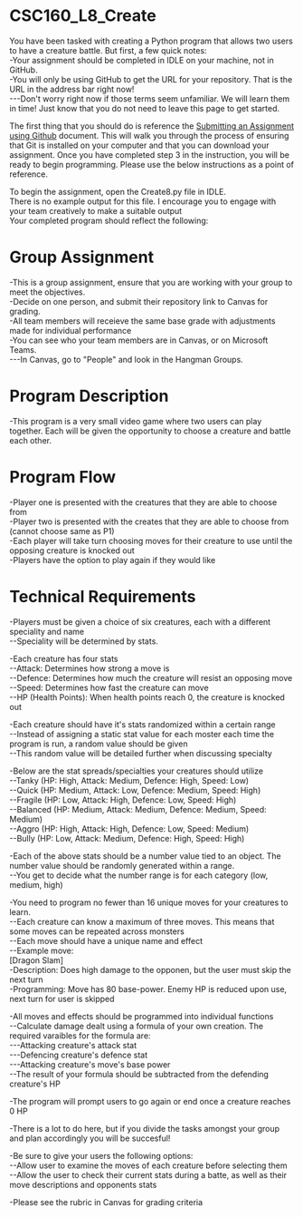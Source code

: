 # CSC160_L8_Create <br>
You have been tasked with creating a Python program that allows two users to have a creature battle. But first, a few quick notes: <br>
-Your assignment should be completed in IDLE on your machine, not in GitHub. <br>
-You will only be using GitHub to get the URL for your repository. That is the URL in the address bar right now! <br>
---Don't worry right now if those terms seem unfamiliar. We will learn them in time! Just know that you do not need to leave this page to get started. <br>

The first thing that you should do is reference the [Submitting an Assignment using Github](https://otc.instructure.com/courses/50195/files/8233081?wrap=1) document. This will walk you through the process of ensuring that Git is installed on your computer and that you can download your assignment. Once you have completed step 3 in the instruction, you will be ready to begin programming. Please use the below instructions as a point of reference. <br>

To begin the assignment, open the Create8.py file in IDLE. <br>
There is no example output for this file. I encourage you to engage with your team creatively to make a suitable output <br>
Your completed program should reflect the following: <br>

# Group Assignment <br>
-This is a group assignment, ensure that you are working with your group to meet the objectives. <br>
-Decide on one person, and submit their repository link to Canvas for grading. <br>
-All team members will receieve the same base grade with adjustments made for individual performance <br>
-You can see who your team members are in Canvas, or on Microsoft Teams. <br>
---In Canvas, go to "People" and look in the Hangman Groups.

# Program Description <br>
-This program is a very small video game where two users can play together. Each will be given the opportunity to choose a creature and battle each other. <br>

# Program Flow <br>
-Player one is presented with the creatures that they are able to choose from <br>
-Player two is presented with the creates that they are able to choose from (cannot choose same as P1) <br>
-Each player will take turn choosing moves for their creature to use until the opposing creature is knocked out <br>
-Players have the option to play again if they would like <br>

# Technical Requirements
-Players must be given a choice of six creatures, each with a different speciality and name <br>
--Speciality will be determined by stats. <br>

-Each creature has four stats <br>
--Attack: Determines how strong a move is <br>
--Defence: Determines how much the creature will resist an opposing move <br>
--Speed: Determines how fast the creature can move <br>
--HP (Health Points): When health points reach 0, the creature is knocked out <br>

-Each creature should have it's stats randomized within a certain range <br>
--Instead of assigning a static stat value for each moster each time the program is run, a random value should be given <br>
--This random value will be detailed further when discussing specialty <br>

-Below are the stat spreads/specialties your creatures should utilize <br>
--Tanky     (HP: High,    Attack: Medium, Defence: High,    Speed: Low) <br>
--Quick     (HP: Medium,  Attack: Low,    Defence: Medium,  Speed: High) <br>
--Fragile   (HP: Low,     Attack: High,   Defence: Low,     Speed: High) <br>
--Balanced  (HP: Medium,  Attack: Medium, Defence: Medium,  Speed: Medium) <br>
--Aggro     (HP: High,    Attack: High,   Defence: Low,     Speed: Medium) <br>
--Bully     (HP: Low,     Attack: Medium, Defence: High,    Speed: High) <br>

-Each of the above stats should be a number value tied to an object. The number value should be randomly generated within a range. <br>
--You get to decide what the number range is for each category (low, medium, high) <br>

-You need to program no fewer than 16 unique moves for your creatures to learn. <br>
--Each creature can know a maximum of three moves. This means that some moves can be repeated across monsters <br>
--Each move should have a unique name and effect <br>
--Example move: <br>
[Dragon Slam] <br>
-Description: Does high damage to the opponen, but the user must skip the next turn <br>
-Programming: Move has 80 base-power. Enemy HP is reduced upon use, next turn for user is skipped <br>

-All moves and effects should be programmed into individual functions <br>
--Calculate damage dealt using a formula of your own creation. The required varaibles for the formula are: <br>
---Attacking creature's attack stat <br>
---Defencing creature's defence stat <br>
---Attacking creature's move's base power <br>
--The result of your formula should be subtracted from the defending creature's HP <br>

-The program will prompt users to go again or end once a creature reaches 0 HP <br>

-There is a lot to do here, but if you divide the tasks amongst your group and plan accordingly you will be succesful! <br>

-Be sure to give your users the following options: <br>
--Allow user to examine the moves of each creature before selecting them <br>
--Allow the user to check their current stats during a batte, as well as their move descriptions and opponents stats <br>

-Please see the rubric in Canvas for grading criteria 

